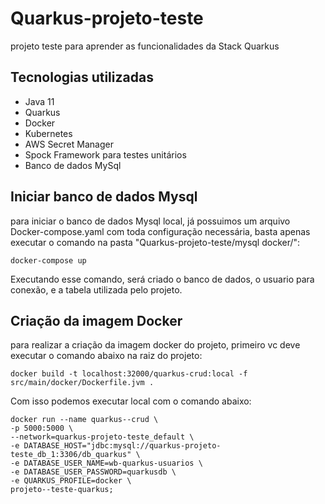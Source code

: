 # Quarkus-projeto-teste
projeto teste para aprender as funcionalidades da Stack Quarkus


## Tecnologias utilizadas

- Java 11
- Quarkus
- Docker
- Kubernetes
- AWS Secret Manager
- Spock Framework para testes unitários
- Banco de dados MySql

## Iniciar banco de dados Mysql

para iniciar o banco de dados Mysql local, já possuimos um arquivo Docker-compose.yaml com
toda configuração necessária, basta apenas executar o comando na pasta 
"Quarkus-projeto-teste/mysql docker/":

```
docker-compose up
```

Executando esse comando, será criado o banco de dados, o usuario para conexão,
e a tabela utilizada pelo projeto.


## Criação da imagem Docker

para realizar a criação da imagem docker do projeto, primeiro vc deve executar o
comando abaixo na raiz do projeto:


```
docker build -t localhost:32000/quarkus-crud:local -f src/main/docker/Dockerfile.jvm . 
```

Com isso podemos executar local com o comando abaixo:

```
docker run --name quarkus--crud \
-p 5000:5000 \
--network=quarkus-projeto-teste_default \
-e DATABASE_HOST="jdbc:mysql://quarkus-projeto-teste_db_1:3306/db_quarkus" \
-e DATABASE_USER_NAME=wb-quarkus-usuarios \
-e DATABASE_USER_PASSWORD=quarkusdb \
-e QUARKUS_PROFILE=docker \
projeto--teste-quarkus;
```
